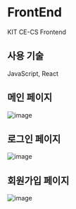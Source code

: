 # FrontEnd
KIT CE-CS Frontend
  
## 사용 기술
JavaScript, React

## 메인 페이지  
![image](https://github.com/KIT-CE-CS/Frontend/assets/90839233/765ff8bc-49f6-4359-b6ec-8cad92ad2903)  
  
## 로그인 페이지  
![image](https://github.com/KIT-CE-CS/Frontend/assets/90839233/e4649e20-6a94-46d6-8603-c0e56c5e07c0)  
  
## 회원가입 페이지
![image](https://github.com/KIT-CE-CS/Frontend/assets/90839233/27f59570-337a-47c1-b42d-0534ee0ff6f0)  
  

